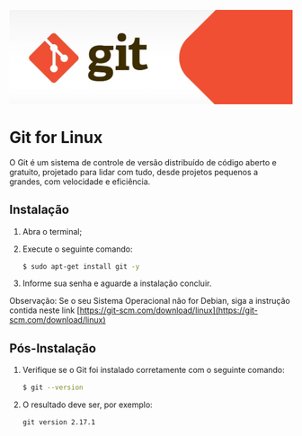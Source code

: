 ![Banner](./images/git_banner.jpg)

# Git for Linux

O Git é um sistema de controle de versão distribuído de código aberto e gratuito, projetado para lidar com tudo, desde projetos pequenos a grandes, com velocidade e eficiência.

## Instalação

1. Abra o terminal;
2. Execute o seguinte comando:

    ```bash
    $ sudo apt-get install git -y
    ```

3. Informe sua senha e aguarde a instalação concluir.

Observação: Se o seu Sistema Operacional não for Debian, siga a instrução contida neste link [https://git-scm.com/download/linux](https://git-scm.com/download/linux)

## Pós-Instalação

1. Verifique se o Git foi instalado corretamente com o seguinte comando:

    ```bash
    $ git --version
    ```

3. O resultado deve ser, por exemplo:

    ```text
    git version 2.17.1
    ```